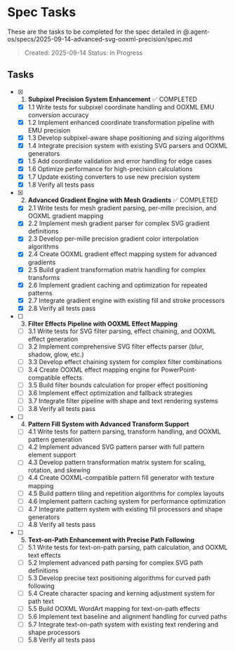 # Spec Tasks

These are the tasks to be completed for the spec detailed in @.agent-os/specs/2025-09-14-advanced-svg-ooxml-precision/spec.md

> Created: 2025-09-14
> Status: In Progress

## Tasks

- [x] 1. **Subpixel Precision System Enhancement** ✅ COMPLETED
  - [x] 1.1 Write tests for subpixel coordinate handling and OOXML EMU conversion accuracy
  - [x] 1.2 Implement enhanced coordinate transformation pipeline with EMU precision
  - [x] 1.3 Develop subpixel-aware shape positioning and sizing algorithms
  - [x] 1.4 Integrate precision system with existing SVG parsers and OOXML generators
  - [x] 1.5 Add coordinate validation and error handling for edge cases
  - [x] 1.6 Optimize performance for high-precision calculations
  - [x] 1.7 Update existing converters to use new precision system
  - [x] 1.8 Verify all tests pass

- [x] 2. **Advanced Gradient Engine with Mesh Gradients** ✅ COMPLETED
  - [x] 2.1 Write tests for mesh gradient parsing, per-mille precision, and OOXML gradient mapping
  - [x] 2.2 Implement mesh gradient parser for complex SVG gradient definitions
  - [x] 2.3 Develop per-mille precision gradient color interpolation algorithms
  - [x] 2.4 Create OOXML gradient effect mapping system for advanced gradients
  - [x] 2.5 Build gradient transformation matrix handling for complex transforms
  - [x] 2.6 Implement gradient caching and optimization for repeated patterns
  - [x] 2.7 Integrate gradient engine with existing fill and stroke processors
  - [x] 2.8 Verify all tests pass

- [ ] 3. **Filter Effects Pipeline with OOXML Effect Mapping**
  - [ ] 3.1 Write tests for SVG filter parsing, effect chaining, and OOXML effect generation
  - [ ] 3.2 Implement comprehensive SVG filter effects parser (blur, shadow, glow, etc.)
  - [ ] 3.3 Develop effect chaining system for complex filter combinations
  - [ ] 3.4 Create OOXML effect mapping engine for PowerPoint-compatible effects
  - [ ] 3.5 Build filter bounds calculation for proper effect positioning
  - [ ] 3.6 Implement effect optimization and fallback strategies
  - [ ] 3.7 Integrate filter pipeline with shape and text rendering systems
  - [ ] 3.8 Verify all tests pass

- [ ] 4. **Pattern Fill System with Advanced Transform Support**
  - [ ] 4.1 Write tests for pattern parsing, transform handling, and OOXML pattern generation
  - [ ] 4.2 Implement advanced SVG pattern parser with full pattern element support
  - [ ] 4.3 Develop pattern transformation matrix system for scaling, rotation, and skewing
  - [ ] 4.4 Create OOXML-compatible pattern fill generator with texture mapping
  - [ ] 4.5 Build pattern tiling and repetition algorithms for complex layouts
  - [ ] 4.6 Implement pattern caching system for performance optimization
  - [ ] 4.7 Integrate pattern system with existing fill processors and shape generators
  - [ ] 4.8 Verify all tests pass

- [ ] 5. **Text-on-Path Enhancement with Precise Path Following**
  - [ ] 5.1 Write tests for text-on-path parsing, path calculation, and OOXML text effects
  - [ ] 5.2 Implement advanced path parsing for complex SVG path definitions
  - [ ] 5.3 Develop precise text positioning algorithms for curved path following
  - [ ] 5.4 Create character spacing and kerning adjustment system for path text
  - [ ] 5.5 Build OOXML WordArt mapping for text-on-path effects
  - [ ] 5.6 Implement text baseline and alignment handling for curved paths
  - [ ] 5.7 Integrate text-on-path system with existing text rendering and shape processors
  - [ ] 5.8 Verify all tests pass